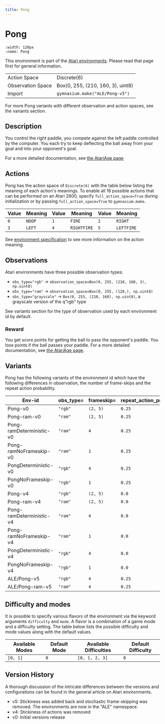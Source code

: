```yaml
---
title: Pong
---
```


# Pong

```{figure} ../../_static/videos/environments/pong.gif
:width: 120px
:name: Pong
```

This environment is part of the <a href='..'>Atari environments</a>. Please read that page first for general information.

|                   |                                   |
|-------------------|-----------------------------------|
| Action Space      | Discrete(6)                       |
| Observation Space | Box(0, 255, (210, 160, 3), uint8) |
| Import            | `gymnasium.make("ALE/Pong-v5")`   |

For more Pong variants with different observation and action spaces, see the variants section.

## Description

You control the right paddle, you compete against the left paddle controlled by the computer. You each try to keep deflecting the ball away from your goal and into your opponent's goal.

For a more detailed documentation, see [the AtariAge page](https://atariage.com/manual_html_page.php?SoftwareLabelID=587)

## Actions

Pong has the action space of `Discrete(6)` with the table below listing the meaning of each action's meanings.
To enable all 18 possible actions that can be performed on an Atari 2600, specify `full_action_space=True` during
initialization or by passing `full_action_space=True` to `gymnasium.make`.

| Value   | Meaning   | Value   | Meaning     | Value   | Meaning    |
|---------|-----------|---------|-------------|---------|------------|
| `0`     | `NOOP`    | `1`     | `FIRE`      | `2`     | `RIGHT`    |
| `3`     | `LEFT`    | `4`     | `RIGHTFIRE` | `5`     | `LEFTFIRE` |

See [environment specification](../env-spec) to see more information on the action meaning.

## Observations

Atari environments have three possible observation types:

- `obs_type="rgb"` -> `observation_space=Box(0, 255, (210, 160, 3), np.uint8)`
- `obs_type="ram"` -> `observation_space=Box(0, 255, (128,), np.uint8)`
- `obs_type="grayscale"` -> `Box(0, 255, (210, 160), np.uint8)`, a grayscale version of the q"rgb" type

See variants section for the type of observation used by each environment id by default.

### Reward
        
You get score points for getting the ball to pass the opponent's paddle. You lose points if the ball passes your paddle. For a more detailed documentation, see [the AtariAge page](https://atariage.com/manual_html_page.php?SoftwareLabelID=587).

## Variants

Pong has the following variants of the environment id which have the following differences in observation,
the number of frame-skips and the repeat action probability.

| Env-id                   | obs_type=   | frameskip=   | repeat_action_probability=   |
|--------------------------|-------------|--------------|------------------------------|
| Pong-v0                  | `"rgb"`     | `(2, 5)`     | `0.25`                       |
| Pong-ram-v0              | `"ram"`     | `(2, 5)`     | `0.25`                       |
| Pong-ramDeterministic-v0 | `"ram"`     | `4`          | `0.25`                       |
| Pong-ramNoFrameskip-v0   | `"ram"`     | `1`          | `0.25`                       |
| PongDeterministic-v0     | `"rgb"`     | `4`          | `0.25`                       |
| PongNoFrameskip-v0       | `"rgb"`     | `1`          | `0.25`                       |
| Pong-v4                  | `"rgb"`     | `(2, 5)`     | `0.0`                        |
| Pong-ram-v4              | `"ram"`     | `(2, 5)`     | `0.0`                        |
| Pong-ramDeterministic-v4 | `"ram"`     | `4`          | `0.0`                        |
| Pong-ramNoFrameskip-v4   | `"ram"`     | `1`          | `0.0`                        |
| PongDeterministic-v4     | `"rgb"`     | `4`          | `0.0`                        |
| PongNoFrameskip-v4       | `"rgb"`     | `1`          | `0.0`                        |
| ALE/Pong-v5              | `"rgb"`     | `4`          | `0.25`                       |
| ALE/Pong-ram-v5          | `"ram"`     | `4`          | `0.25`                       |

## Difficulty and modes

It is possible to specify various flavors of the environment via the keyword arguments `difficulty` and `mode`.
A flavor is a combination of a game mode and a difficulty setting. The table below lists the possible difficulty and mode values
along with the default values.

| Available Modes   | Default Mode   | Available Difficulties   | Default Difficulty   |
|-------------------|----------------|--------------------------|----------------------|
| `[0, 1]`          | `0`            | `[0, 1, 2, 3]`           | `0`                  |

## Version History

A thorough discussion of the intricate differences between the versions and configurations can be found in the general article on Atari environments.

* v5: Stickiness was added back and stochastic frame-skipping was removed. The environments are now in the "ALE" namespace.
* v4: Stickiness of actions was removed
* v0: Initial versions release
